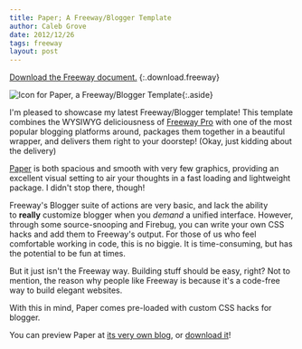 ```yaml
---
title: Paper; A Freeway/Blogger Template
author: Caleb Grove
date: 2012/12/26
tags: freeway
layout: post
---
```


[Download the Freeway document.](http://calebgrove.com/download/Paper.zip)
{:.download.freeway}
 
![Icon for Paper, a Freeway/Blogger Template](http://4.bp.blogspot.com/-aBNeyqxkkkU/UNub_8iBLjI/AAAAAAAACwA/uHGGXSAxLMQ/s200/PaperIcon@2x.png){:.aside}

I'm pleased to showcase my latest Freeway/Blogger template! This template combines the WYSIWYG deliciousness of [Freeway Pro](http://www.softpress.com/products/freeway-pro.html) with one of the most popular blogging platforms around, packages them together in a beautiful wrapper, and delivers them right to your doorstep! (Okay, just kidding about the delivery)  

[Paper](http://papertemplate.blogspot.com/) is both spacious and smooth with very few graphics, providing an excellent visual setting to air your thoughts in a fast loading and lightweight package. I didn't stop there, though!  

Freeway's Blogger suite of actions are very basic, and lack the ability to **really** customize blogger when you *demand* a unified interface. However, through some source-snooping and Firebug, you can write your own CSS hacks and add them to Freeway's output. For those of us who feel comfortable working in code, this is no biggie. It is time-consuming, but has the potential to be fun at times.  

But it just isn't the Freeway way. Building stuff should be easy, right? Not to mention, the reason why people like Freeway is because it's a code-free way to build elegant websites.  

With this in mind, Paper comes pre-loaded with custom CSS hacks for blogger.  

You can preview Paper at [its very own blog](http://papertemplate.blogspot.com/), or [download it](http://calebgrove.com/box/Paper.zip)!
